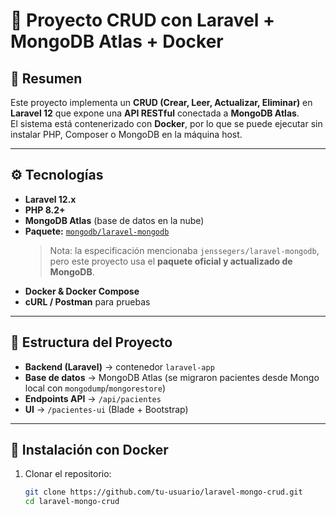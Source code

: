 # 🚀 Proyecto CRUD con Laravel + MongoDB Atlas + Docker

## 📌 Resumen
Este proyecto implementa un **CRUD (Crear, Leer, Actualizar, Eliminar)** en **Laravel 12** que expone una **API RESTful** conectada a **MongoDB Atlas**.  
El sistema está contenerizado con **Docker**, por lo que se puede ejecutar sin instalar PHP, Composer o MongoDB en la máquina host.

---

## ⚙️ Tecnologías
- **Laravel 12.x**
- **PHP 8.2+**
- **MongoDB Atlas** (base de datos en la nube)
- **Paquete:** [`mongodb/laravel-mongodb`](https://github.com/mongodb/laravel-mongodb)  
  > Nota: la especificación mencionaba `jenssegers/laravel-mongodb`, pero este proyecto usa el **paquete oficial y actualizado de MongoDB**.
- **Docker & Docker Compose**
- **cURL / Postman** para pruebas

---

## 📂 Estructura del Proyecto
- **Backend (Laravel)** → contenedor `laravel-app`  
- **Base de datos** → MongoDB Atlas (se migraron pacientes desde Mongo local con `mongodump`/`mongorestore`)  
- **Endpoints API** → `/api/pacientes`
- **UI** → `/pacientes-ui` (Blade + Bootstrap)

---

## 🐳 Instalación con Docker

1. Clonar el repositorio:
   ```bash
   git clone https://github.com/tu-usuario/laravel-mongo-crud.git
   cd laravel-mongo-crud

